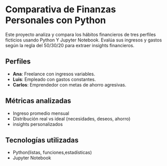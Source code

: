 # Comparativa de Finanzas Personales con Python
Este proyecto analiza y compara los hábitos financieros de tres perfiles ficticios usando Python Y Jupyter Notebook. Evalúa sus ingresos y gastos según la regla del 50/30/20 para extraer insights financieros.
## Perfiles
- **Ana**: Freelance con ingresos variables.
- **Luis**: Empleado con gastos constantes.
- **Carlos**: Emprendedor con metas de ahorro agresivas.
## Métricas analizadas
- Ingreso promedio mensual
- Distribución real vs ideal (necesidades, deseos, ahorro)
- insights personalizados
## Tecnologías utilizadas
- Python(listas, funciones,estadísticas)
- Jupyter Notebook
